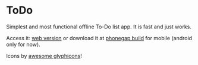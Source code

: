 # ToDo

Simplest and most functional offline To-Do list app. It is fast and just works.

Access it: [web version](http://diogok.net/todo) or download it at [phonegap build](https://build.phonegap.com/apps/622086/share) for mobile (android only for now).

Icons by [awesome glyphicons](http://glyphicons.com/)!

